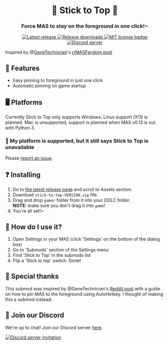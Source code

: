 <p align="center">
	<!-- If you have a submod banner, you can use an image here. -->
	<!-- <img src="doc/Banner.png" width="360" height="200"> -->
	<h1 align="center">📌 Stick to Top 📌</h1>
	<h3 align="center">Force MAS to stay on the foreground in one click!~</h3>
</p>

<!-- Below are badges and links that you can adjust to your needs.
	Most of them use shields.io, so you can make your own ones easily too.
	Replace friends-of-monika with your Github username and mas-stick-to-top with
	your repository name. -->
<p align="center">
	<!-- Latest release version of your submod. -->
	<a href="https://github.com/friends-of-monika/mas-stick-to-top/releases/latest">
		<img alt="Latest release" src="https://img.shields.io/github/v/release/friends-of-monika/mas-stick-to-top">
	</a>
	<!-- Total downloads count of your submod releases. -->
	<a href="https://github.com/friends-of-monika/mas-stick-to-top/releases">
		<img alt="Release downloads" src="https://img.shields.io/github/downloads/friends-of-monika/mas-stick-to-top/total">
	</a>
	<!-- License of your submod. If you don't know what that is, you likely don't need it at all. -->
	<a href="https://github.com/friends-of-monika/mas-stick-to-top/blob/main/LICENSE.txt">
		<img alt="MIT license badge" src="https://img.shields.io/github/license/friends-of-monika/mas-stick-to-top">
	</a>
	<!-- Your Discord server invite link & badge.
		For the badge to display, go to your server settings > Widget > copy ID and replace
		YOUR_DISCORD_SERVER_ID with it. -->
	<a href="https://mon.icu/discord">
		<img alt="Discord server" src="https://discordapp.com/api/guilds/1029849988953546802/widget.png?style=shield">
	</a>
	<!-- If you have Ko-Fi, you can use the code from the link here. -->
	<!-- <a href="https://ko-fi.com/YOUR_KOFI_CODE">
		<img alt="Ko-fi badge" src="https://ko-fi.com/img/githubbutton_sm.svg" height="20">
	</a> -->
</p>

<p align="center">

Inspired by @[GeneTechnician](https://reddit.com/u/GeneTechnician)'s
[r/MASFandom post](https://www.reddit.com/r/MASFandom/comments/1hsuc2d/a_quick_tutorial_on_how_to_make_monika_stay_on)

</p>

<!-- Nice features section to highlight key things. -->
## 🌟 Features

* Easy pinning to foreground in just one click
* Automatic pinning on game startup

## 🖥️ Platforms

Currently Stick to Top only supports Windows. Linux support (X11) is planned.
Mac is unsupported, support is planned when MAS v0.13 is out with Python 3.

### 🤔 My platform is supported, but it still says Stick to Top is unavailable

Please [report an issue](https://github.com/friends-of-monika/mas-stick-to-top/issues/new).

<!-- If you want to show off screenshots, you can put them in 'doc/screenshots'
	and reference them here. This is basically an HTML table with two columns. -->
<!-- ## 🖼️ Screenshots

<details>
	<summary>Click here to see all screenshots...</summary>
	<table>
		<tr>
			<td><img src="doc/screenshots/Screenshot0.png" alt="GUI example"></td>
			<td><img src="doc/screenshots/Screenshot1.png" alt="Topics overview"></td>
		</tr>
		<tr>
			<td><img src="doc/screenshots/Screenshot2.png" alt="Speech saving"></td>
			<td><img src="doc/screenshots/Screenshot3.png" alt="Generating topic"></td>
		</tr>
	</table>
</details> -->

<!-- Generic installation guide that works for .zip packages built by scripts of this template. -->
## ❓ Installing

1. Go to [the latest release page](https://github.com/friends-of-monika/mas-stick-to-top)
   and scroll to Assets section.
2. Download `stick-to-top-VERSION.zip` file.
3. Drag and drop `game/` folder from it into your DDLC folder. <br>
   **NOTE:** make sure you don't drag it *into `game`*!
4. You're all set!~

## 🤔 How do I use it?

1. Open Settings in your MAS (click 'Settings' on the bottom of the dialog box)
2. Go to 'Submods' section of the Settings menu
3. Find 'Stick to Top' in the submods list
4. Flip a 'Stick to top' switch. Done!

<!-- If you want, you can add this nice special thanks section. -->
## 🏅 Special thanks

This submod was inspired by @GeneTechnician's [Reddit post](https://www.reddit.com/r/MASFandom/comments/1hsuc2d/a_quick_tutorial_on_how_to_make_monika_stay_on)
with a guide on how to pin MAS to the foreground using AutoHotkey. I thought of
making this a submod instead.

## 💬 Join our Discord

We're up to chat! Join our Discord server [here](https://mon.icu/discord).

[![Discord server invitation](https://discordapp.com/api/guilds/1029849988953546802/widget.png?style=banner3)](https://mon.icu/discord)
